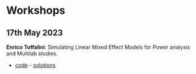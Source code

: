 # Workshops

## 17th May 2023

**Enrico Toffalini**: Simulating Linear Mixed Effect Models for Power analysis and Multilab studies.

- [code](workshops/17-05-2023/Simulazione%20LMM%20e%20Multilab%20study.R) - [solutions](workshops/17-05-2023/Esercizi%20risolti.R)